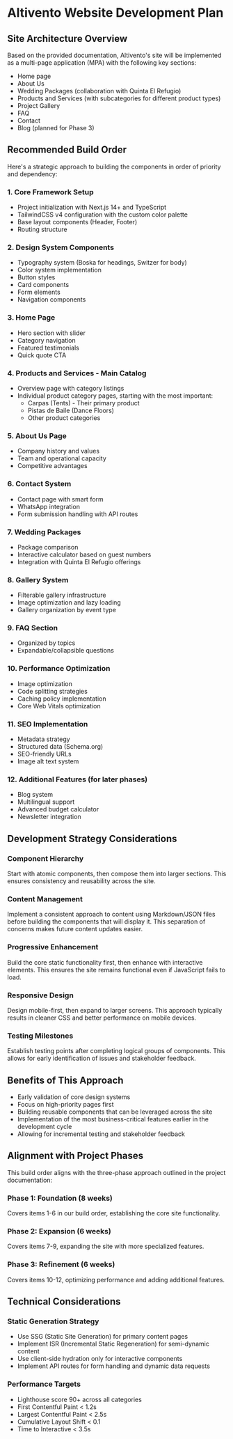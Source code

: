 # Altivento Website Development Plan

## Site Architecture Overview

Based on the provided documentation, Altivento's site will be implemented as a multi-page application (MPA) with the following key sections:

- Home page
- About Us
- Wedding Packages (collaboration with Quinta El Refugio)
- Products and Services (with subcategories for different product types)
- Project Gallery
- FAQ
- Contact
- Blog (planned for Phase 3)

## Recommended Build Order

Here's a strategic approach to building the components in order of priority and dependency:

### 1. Core Framework Setup
- Project initialization with Next.js 14+ and TypeScript
- TailwindCSS v4 configuration with the custom color palette
- Base layout components (Header, Footer)
- Routing structure

### 2. Design System Components
- Typography system (Boska for headings, Switzer for body)
- Color system implementation
- Button styles
- Card components
- Form elements
- Navigation components

### 3. Home Page
- Hero section with slider
- Category navigation
- Featured testimonials
- Quick quote CTA

### 4. Products and Services - Main Catalog
- Overview page with category listings
- Individual product category pages, starting with the most important:
  - Carpas (Tents) - Their primary product
  - Pistas de Baile (Dance Floors)
  - Other product categories

### 5. About Us Page
- Company history and values
- Team and operational capacity
- Competitive advantages

### 6. Contact System
- Contact page with smart form
- WhatsApp integration
- Form submission handling with API routes

### 7. Wedding Packages
- Package comparison
- Interactive calculator based on guest numbers
- Integration with Quinta El Refugio offerings

### 8. Gallery System
- Filterable gallery infrastructure
- Image optimization and lazy loading
- Gallery organization by event type

### 9. FAQ Section
- Organized by topics
- Expandable/collapsible questions

### 10. Performance Optimization
- Image optimization
- Code splitting strategies
- Caching policy implementation
- Core Web Vitals optimization

### 11. SEO Implementation
- Metadata strategy
- Structured data (Schema.org)
- SEO-friendly URLs
- Image alt text system

### 12. Additional Features (for later phases)
- Blog system
- Multilingual support
- Advanced budget calculator
- Newsletter integration

## Development Strategy Considerations

### Component Hierarchy
Start with atomic components, then compose them into larger sections. This ensures consistency and reusability across the site.

### Content Management
Implement a consistent approach to content using Markdown/JSON files before building the components that will display it. This separation of concerns makes future content updates easier.

### Progressive Enhancement
Build the core static functionality first, then enhance with interactive elements. This ensures the site remains functional even if JavaScript fails to load.

### Responsive Design
Design mobile-first, then expand to larger screens. This approach typically results in cleaner CSS and better performance on mobile devices.

### Testing Milestones
Establish testing points after completing logical groups of components. This allows for early identification of issues and stakeholder feedback.

## Benefits of This Approach

- Early validation of core design systems
- Focus on high-priority pages first
- Building reusable components that can be leveraged across the site
- Implementation of the most business-critical features earlier in the development cycle
- Allowing for incremental testing and stakeholder feedback

## Alignment with Project Phases

This build order aligns with the three-phase approach outlined in the project documentation:

### Phase 1: Foundation (8 weeks)
Covers items 1-6 in our build order, establishing the core site functionality.

### Phase 2: Expansion (6 weeks)
Covers items 7-9, expanding the site with more specialized features.

### Phase 3: Refinement (6 weeks)
Covers items 10-12, optimizing performance and adding additional features.

## Technical Considerations

### Static Generation Strategy
- Use SSG (Static Site Generation) for primary content pages
- Implement ISR (Incremental Static Regeneration) for semi-dynamic content
- Use client-side hydration only for interactive components
- Implement API routes for form handling and dynamic data requests

### Performance Targets
- Lighthouse score 90+ across all categories
- First Contentful Paint < 1.2s
- Largest Contentful Paint < 2.5s
- Cumulative Layout Shift < 0.1
- Time to Interactive < 3.5s